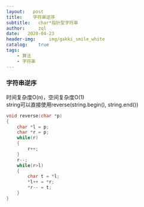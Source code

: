 ```yaml
---
layout:   post
title:    字符串逆序
subtitle:   char*指针型字符串
author:     zql
date:   2020-04-23
header-img:     img/gakki_smile_white
catalog:    true
tags:
    - 算法
    - 字符串
---
```


### 字符串逆序
时间复杂度O(n)，空间复杂度O(1)  
string可以直接使用reverse(string.begin(), string.end())
```c++
void reverse(char *p)
{
    char *l = p;
    char *r = p;
    while(r)
    {
        r++;
    }
    r--;
    while(r>l)
    {
        char t = *l;
        *l++ = *r;
        *r-- = t;
    }
}
```
